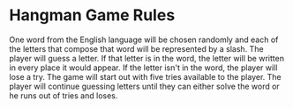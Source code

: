 # Hangman Game Rules

One word from the English language will be chosen randomly and each of the letters that compose that word will be represented by a slash. The player will guess a letter. If that letter is in the word, the letter will be written in every place it would appear. If the letter isn't in the word, the player will lose a try. The game will start out with five tries available to the player. The player will continue guessing letters until they can either solve the word or he runs out of tries and loses.
